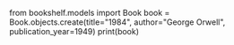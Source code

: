 from bookshelf.models import Book
book = Book.objects.create(title="1984", author="George Orwell", publication_year=1949)
print(book)
